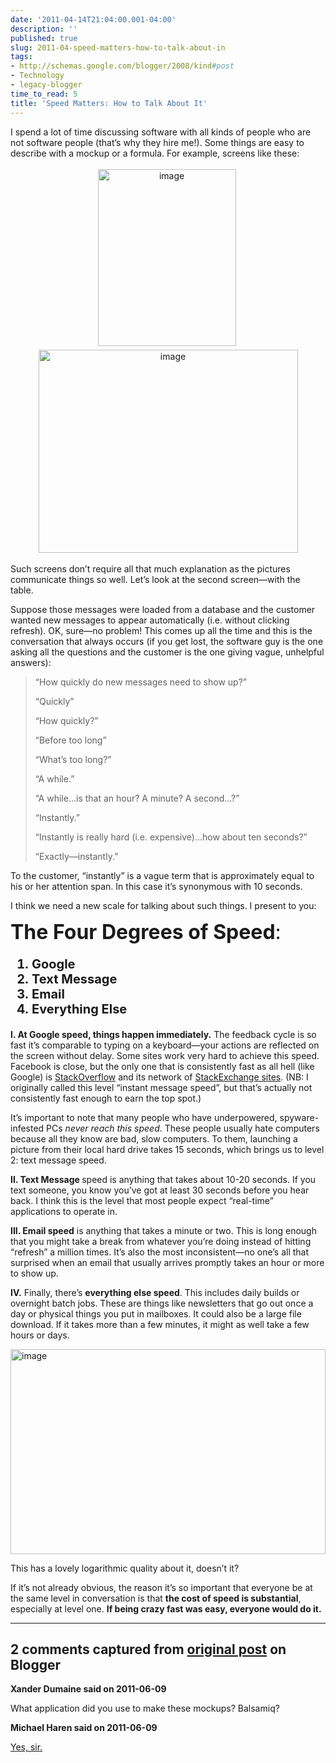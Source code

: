 ```yaml
---
date: '2011-04-14T21:04:00.001-04:00'
description: ''
published: true
slug: 2011-04-speed-matters-how-to-talk-about-in
tags:
- http://schemas.google.com/blogger/2008/kind#post
- Technology
- legacy-blogger
time_to_read: 5
title: 'Speed Matters: How to Talk About It'
---
```


<p>I spend a lot of time discussing software with all kinds of people who are not software people (that’s why they hire me!). Some things are easy to describe with a mockup or a formula. For example, screens like these:</p>  <p align="center"><img alt="image" height="283" src="http://lh4.ggpht.com/_IKD9WtY5kxU/TaeZjq2uBJI/AAAAAAAABgQ/3GWeZQGzf0o/image%5B2%5D.png?imgmax=800" style="margin: 3px 0px; display: inline;" title="image" width="221" />&#160; <img alt="image" height="325" src="http://lh3.ggpht.com/_IKD9WtY5kxU/TaeZj7q82gI/AAAAAAAABgU/h3zE_UiJadY/image%5B8%5D.png?imgmax=800" style="margin: 3px; display: inline;" title="image" width="415" /></p>  <p>Such screens don’t require all that much explanation as the pictures communicate things so well. Let’s look at the second screen—with the table. </p>  <p>Suppose those messages were loaded from a database and the customer wanted new messages to appear automatically (i.e. without clicking refresh). OK, sure—no problem! This comes up all the time and this is the conversation that always occurs (if you get lost, the software guy is the one asking all the questions and the customer is the one giving vague, unhelpful answers):</p>  <blockquote>   <p>“How quickly do new messages need to show up?”</p>    <p>“Quickly”</p>    <p>“How quickly?”</p>    <p>“Before too long”</p>    <p>“What’s too long?”</p>    <p>“A while.”</p>    <p>“A while…is that an hour? A minute? A second…?”</p>    <p>“Instantly.”</p>    <p>“Instantly is really hard (i.e. expensive)…how about ten seconds?”</p>    <p>“Exactly—instantly.”</p> </blockquote>  <p>To the customer, “instantly” is a vague term that is approximately equal to his or her attention span. In this case it’s synonymous with 10 seconds. </p>  <p>I think we need a new scale for talking about such things. I present to you:</p>  <p><font size="6"><strong>The Four Degrees of Speed</strong>:</font></p>  <ol style="font-size: 20px; font-weight: bold;">   <li>Google </li>    <li>Text Message </li>    <li>Email </li>    <li>Everything Else </li> </ol>  <p><strong>I. At Google speed, things happen immediately.</strong> The feedback cycle is so fast it’s comparable to typing on a keyboard—your actions are reflected on the screen without delay. Some sites work very hard to achieve this speed. Facebook is close, but the only one that is consistently fast as all hell (like Google) is <a href="http://stackoverflow.com/">StackOverflow</a> and its network of <a href="http://stackexchange.com/">StackExchange sites</a>. (NB: I originally called this level “instant message speed”, but that’s actually not consistently fast enough to earn the top spot.)</p>  <p>It’s important to note that many people who have underpowered, spyware-infested PCs <em>never reach this speed</em>. These people usually hate computers because all they know are bad, slow computers. To them, launching a picture from their local hard drive takes 15 seconds, which brings us to level 2: text message speed.</p>  <p><strong>II. Text Message </strong>speed is anything that takes about 10-20 seconds. If you text someone, you know you’ve got at least 30 seconds before you hear back. I think this is the level that most people expect “real-time” applications to operate in.</p>  <p><strong>III. Email speed</strong> is anything that takes a minute or two. This is long enough that you might take a break from whatever you’re doing instead of hitting “refresh” a million times. It’s also the most inconsistent—no one’s all that surprised when an email that usually arrives promptly takes an hour or more to show up.</p>  <p><strong>IV.</strong> Finally, there’s <strong>everything else speed</strong>. This includes daily builds or overnight batch jobs. These are things like newsletters that go out once a day or physical things you put in mailboxes. It could also be a large file download. If it takes more than a few minutes, it might as well take a few hours or days.</p>  <p><img alt="image" height="328" src="http://lh6.ggpht.com/_IKD9WtY5kxU/TaeZkFzCosI/AAAAAAAABgY/duss0zJizhU/image%5B17%5D.png?imgmax=800" style="margin: 3px auto; display: block; float: none;" title="image" width="504" /></p>  <p>This has a lovely logarithmic quality about it, doesn’t it?</p>  <p>If it’s not already obvious, the reason it’s so important that everyone be at the same level in conversation is that <strong>the cost of speed is substantial</strong>, especially at level one. <strong>If being crazy fast was easy, everyone would do it.</strong></p>

---

## 2 comments captured from [original post](https://blog.wassupy.com/2011/04/speed-matters-how-to-talk-about-in.html) on Blogger

**Xander Dumaine said on 2011-06-09**

What application did you use to make these mockups? Balsamiq?

**Michael Haren said on 2011-06-09**

<a href="http://balsamiq.com/products/mockups" rel="nofollow">Yes, sir.</a>

